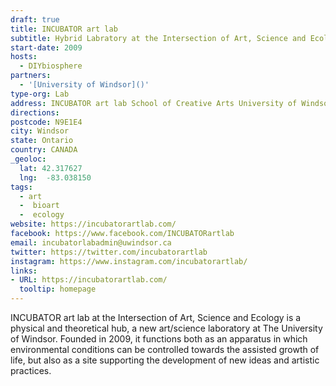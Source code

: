```yaml
---
draft: true
title: INCUBATOR art lab
subtitle: Hybrid Labratory at the Intersection of Art, Science and Ecology
start-date: 2009
hosts:
  - DIYbiosphere
partners:
  - '[University of Windsor]()'
type-org: Lab
address: INCUBATOR art lab School of Creative Arts University of Windsor 37 University Ave.
directions:
postcode: N9E1E4
city: Windsor
state: Ontario
country: CANADA
_geoloc:
  lat: 42.317627
  lng:  -83.038150
tags:
  - art
  -  bioart
  -  ecology
website: https://incubatorartlab.com/
facebook: https://www.facebook.com/INCUBATORartlab
email: incubatorlabadmin@uwindsor.ca
twitter: https://twitter.com/incubatorartlab
instagram: https://www.instagram.com/incubatorartlab/
links:
- URL: https://incubatorartlab.com/
  tooltip: homepage 
---
```


INCUBATOR art lab at the Intersection of Art, Science and Ecology is a physical and theoretical hub, a new art/science laboratory at The University of Windsor. Founded in 2009, it functions both as an apparatus in which environmental conditions can be controlled towards the assisted growth of life, but also as a site supporting the development of new ideas and artistic practices.
